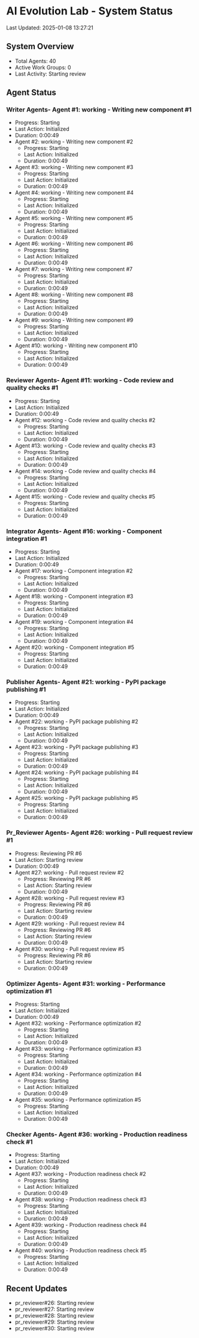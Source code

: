 # AI Evolution Lab - System Status
Last Updated: 2025-01-08 13:27:21

## System Overview
- Total Agents: 40
- Active Work Groups: 0
- Last Activity: Starting review

## Agent Status

### Writer Agents- Agent #1: working - Writing new component #1
  - Progress: Starting
  - Last Action: Initialized
  - Duration: 0:00:49
- Agent #2: working - Writing new component #2
  - Progress: Starting
  - Last Action: Initialized
  - Duration: 0:00:49
- Agent #3: working - Writing new component #3
  - Progress: Starting
  - Last Action: Initialized
  - Duration: 0:00:49
- Agent #4: working - Writing new component #4
  - Progress: Starting
  - Last Action: Initialized
  - Duration: 0:00:49
- Agent #5: working - Writing new component #5
  - Progress: Starting
  - Last Action: Initialized
  - Duration: 0:00:49
- Agent #6: working - Writing new component #6
  - Progress: Starting
  - Last Action: Initialized
  - Duration: 0:00:49
- Agent #7: working - Writing new component #7
  - Progress: Starting
  - Last Action: Initialized
  - Duration: 0:00:49
- Agent #8: working - Writing new component #8
  - Progress: Starting
  - Last Action: Initialized
  - Duration: 0:00:49
- Agent #9: working - Writing new component #9
  - Progress: Starting
  - Last Action: Initialized
  - Duration: 0:00:49
- Agent #10: working - Writing new component #10
  - Progress: Starting
  - Last Action: Initialized
  - Duration: 0:00:49

### Reviewer Agents- Agent #11: working - Code review and quality checks #1
  - Progress: Starting
  - Last Action: Initialized
  - Duration: 0:00:49
- Agent #12: working - Code review and quality checks #2
  - Progress: Starting
  - Last Action: Initialized
  - Duration: 0:00:49
- Agent #13: working - Code review and quality checks #3
  - Progress: Starting
  - Last Action: Initialized
  - Duration: 0:00:49
- Agent #14: working - Code review and quality checks #4
  - Progress: Starting
  - Last Action: Initialized
  - Duration: 0:00:49
- Agent #15: working - Code review and quality checks #5
  - Progress: Starting
  - Last Action: Initialized
  - Duration: 0:00:49

### Integrator Agents- Agent #16: working - Component integration #1
  - Progress: Starting
  - Last Action: Initialized
  - Duration: 0:00:49
- Agent #17: working - Component integration #2
  - Progress: Starting
  - Last Action: Initialized
  - Duration: 0:00:49
- Agent #18: working - Component integration #3
  - Progress: Starting
  - Last Action: Initialized
  - Duration: 0:00:49
- Agent #19: working - Component integration #4
  - Progress: Starting
  - Last Action: Initialized
  - Duration: 0:00:49
- Agent #20: working - Component integration #5
  - Progress: Starting
  - Last Action: Initialized
  - Duration: 0:00:49

### Publisher Agents- Agent #21: working - PyPI package publishing #1
  - Progress: Starting
  - Last Action: Initialized
  - Duration: 0:00:49
- Agent #22: working - PyPI package publishing #2
  - Progress: Starting
  - Last Action: Initialized
  - Duration: 0:00:49
- Agent #23: working - PyPI package publishing #3
  - Progress: Starting
  - Last Action: Initialized
  - Duration: 0:00:49
- Agent #24: working - PyPI package publishing #4
  - Progress: Starting
  - Last Action: Initialized
  - Duration: 0:00:49
- Agent #25: working - PyPI package publishing #5
  - Progress: Starting
  - Last Action: Initialized
  - Duration: 0:00:49

### Pr_Reviewer Agents- Agent #26: working - Pull request review #1
  - Progress: Reviewing PR #6
  - Last Action: Starting review
  - Duration: 0:00:49
- Agent #27: working - Pull request review #2
  - Progress: Reviewing PR #6
  - Last Action: Starting review
  - Duration: 0:00:49
- Agent #28: working - Pull request review #3
  - Progress: Reviewing PR #6
  - Last Action: Starting review
  - Duration: 0:00:49
- Agent #29: working - Pull request review #4
  - Progress: Reviewing PR #6
  - Last Action: Starting review
  - Duration: 0:00:49
- Agent #30: working - Pull request review #5
  - Progress: Reviewing PR #6
  - Last Action: Starting review
  - Duration: 0:00:49

### Optimizer Agents- Agent #31: working - Performance optimization #1
  - Progress: Starting
  - Last Action: Initialized
  - Duration: 0:00:49
- Agent #32: working - Performance optimization #2
  - Progress: Starting
  - Last Action: Initialized
  - Duration: 0:00:49
- Agent #33: working - Performance optimization #3
  - Progress: Starting
  - Last Action: Initialized
  - Duration: 0:00:49
- Agent #34: working - Performance optimization #4
  - Progress: Starting
  - Last Action: Initialized
  - Duration: 0:00:49
- Agent #35: working - Performance optimization #5
  - Progress: Starting
  - Last Action: Initialized
  - Duration: 0:00:49

### Checker Agents- Agent #36: working - Production readiness check #1
  - Progress: Starting
  - Last Action: Initialized
  - Duration: 0:00:49
- Agent #37: working - Production readiness check #2
  - Progress: Starting
  - Last Action: Initialized
  - Duration: 0:00:49
- Agent #38: working - Production readiness check #3
  - Progress: Starting
  - Last Action: Initialized
  - Duration: 0:00:49
- Agent #39: working - Production readiness check #4
  - Progress: Starting
  - Last Action: Initialized
  - Duration: 0:00:49
- Agent #40: working - Production readiness check #5
  - Progress: Starting
  - Last Action: Initialized
  - Duration: 0:00:49


## Recent Updates
- pr_reviewer#26: Starting review
- pr_reviewer#27: Starting review
- pr_reviewer#28: Starting review
- pr_reviewer#29: Starting review
- pr_reviewer#30: Starting review
